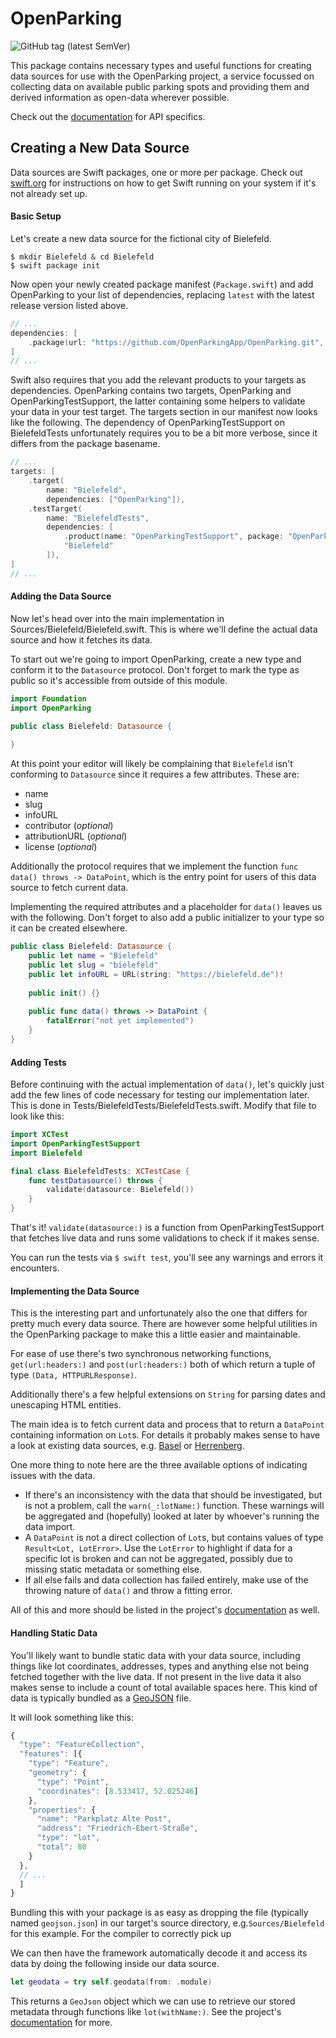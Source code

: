 # OpenParking

![GitHub tag (latest SemVer)](https://img.shields.io/github/v/tag/OpenParkingApp/OpenParking)

This package contains necessary types and useful functions for creating data sources for use with the OpenParking project, a service focussed on collecting data on available public parking spots and providing them and derived information as open-data wherever possible.

Check out the [documentation](https://openparkingapp.github.io/OpenParking/) for API specifics.

## Creating a New Data Source

Data sources are Swift packages, one or more per package. Check out [swift.org](https://swift.org) for instructions on how to get Swift running on your system if it's not already set up.

#### Basic Setup

Let's create a new data source for the fictional city of Bielefeld.

```shell
$ mkdir Bielefeld & cd Bielefeld
$ swift package init
```

Now open your newly created package manifest (`Package.swift`) and add OpenParking to your list of dependencies, replacing `latest` with the latest release version listed above. 

```swift
// ...
dependencies: [
    .package(url: "https://github.com/OpenParkingApp/OpenParking.git", from: "latest"),
]
// ...
```

Swift also requires that you add the relevant products to your targets as dependencies. OpenParking contains two targets, OpenParking and OpenParkingTestSupport, the latter containing some helpers to validate your data in your test target. The targets section in our manifest now looks like the following. The dependency of OpenParkingTestSupport on BielefeldTests unfortunately requires you to be a bit more verbose, since it differs from the package basename.

```swift
// ...
targets: [
    .target(
        name: "Bielefeld",
        dependencies: ["OpenParking"]),
    .testTarget(
        name: "BielefeldTests",
        dependencies: [
            .product(name: "OpenParkingTestSupport", package: "OpenParking"),
            "Bielefeld"
        ]),
]
// ...
```

#### Adding the Data Source

Now let's head over into the main implementation in Sources/Bielefeld/Bielefeld.swift. This is where we'll define the actual data source and how it fetches its data.

To start out we're going to import OpenParking, create a new type and conform it to the `Datasource` protocol. Don't forget to mark the type as public so it's accessible from outside of this module.

```swift
import Foundation
import OpenParking

public class Bielefeld: Datasource {
  
}
```

At this point your editor will likely be complaining that `Bielefeld` isn't conforming to `Datasource` since it requires a few attributes. These are:

- name
- slug
- infoURL
- contributor (*optional*)
- attributionURL (*optional*)
- license (*optional*)

Additionally the protocol requires that we implement the function `func data() throws -> DataPoint`, which is the entry point for users of this data source to fetch current data.

Implementing the required attributes and a placeholder for `data()` leaves us with the following. Don't forget to also add a public initializer to your type so it can be created elsewhere.

```swift
public class Bielefeld: Datasource {
    public let name = "Bielefeld"
    public let slug = "bielefeld"
    public let infoURL = URL(string: "https://bielefeld.de")!
  
    public init() {}
  
    public func data() throws -> DataPoint {
        fatalError("not yet implemented")
    }
}
```

#### Adding Tests

Before continuing with the actual implementation of `data()`, let's quickly just add the few lines of code necessary for testing our implementation later. This is done in Tests/BielefeldTests/BielefeldTests.swift. Modify that file to look like this:

```swift
import XCTest
import OpenParkingTestSupport
import Bielefeld

final class BielefeldTests: XCTestCase {
    func testDatasource() throws {
        validate(datasource: Bielefeld())
    }
}
```

That's it! `validate(datasource:)` is a function from OpenParkingTestSupport that fetches live data and runs some validations to check if it makes sense.

You can run the tests via `$ swift test`, you'll see any warnings and errors it encounters.

#### Implementing the Data Source

This is the interesting part and unfortunately also the one that differs for pretty much every data source. There are however some helpful utilities in the OpenParking package to make this a little easier and maintainable.

For ease of use there's two synchronous networking functions,  `get(url:headers:)` and `post(url:headers:)` both of which return a tuple of type `(Data, HTTPURLResponse)`. 

Additionally there's a few helpful extensions on `String` for parsing dates and unescaping HTML entities.

The main idea is to fetch current data and process that to return a `DataPoint` containing information on `Lot`s. For details it probably makes sense to have a look at existing data sources, e.g. [Basel](https://github.com/OpenParkingApp/Basel) or [Herrenberg](https://github.com/OpenParkingApp/Herrenberg).

One more thing to note here are the three available options of indicating issues with the data.

- If there's an inconsistency with the data that should be investigated, but is not a problem, call the `warn(_:lotName:)` function. These warnings will be aggregated and (hopefully) looked at later by whoever's running the data import.
- A `DataPoint` is not a direct collection of `Lot`s, but contains values of type `Result<Lot, LotError>`. Use the `LotError` to highlight if data for a specific lot is broken and can not be aggregated, possibly due to missing static metadata or something else.
- If all else fails and data collection has failed entirely, make use of the throwing nature of `data()` and throw a fitting error.

All of this and more should be listed in the project's [documentation](https://openparkingapp.github.io/OpenParking/) as well.

#### Handling Static Data

You'll likely want to bundle static data with your data source, including things like lot coordinates, addresses, types and anything else not being fetched together with the live data. If not present in the live data it also makes sense to include a count of total available spaces here. This kind of data is typically bundled as a [GeoJSON](https://geojson.org) file.

It will look something like this:

```js
{
  "type": "FeatureCollection",
  "features": [{
    "type": "Feature",
    "geometry": {
      "type": "Point",
      "coordinates": [8.533417, 52.025246]
    },
    "properties": {
      "name": "Parkplatz Alte Post",
      "address": "Friedrich-Ebert-Straße",
      "type": "lot",
      "total": 80
    }
  },
  // ...
  ]
}
```

Bundling this with your package is as easy as dropping the file (typically named `geojson.json`) in our target's source directory, e.g.`Sources/Bielefeld` for this example. For the compiler to correctly pick up 

We can then have the framework automatically decode it and access its data by doing the following inside our data source.

```swift
let geodata = try self.geodata(from: .module)
```

This returns a `GeoJson` object which we can use to retrieve our stored metadata through functions like `lot(withName:)`. See the project's [documentation](https://openparkingapp.github.io/OpenParking/) for more.

